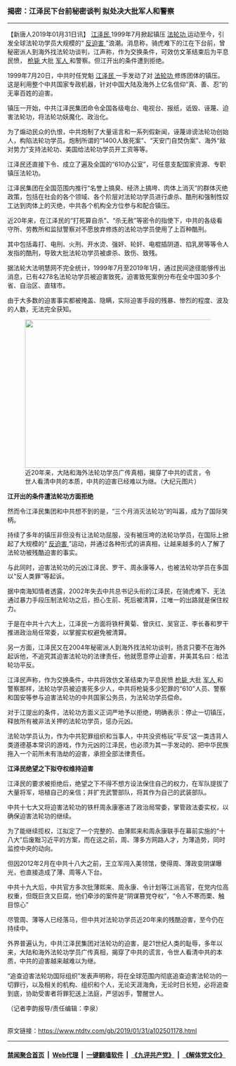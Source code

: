 ### 揭密：江泽民下台前秘密谈判 拟处决大批军人和警察
------------------------

<div class="post_content">
 <p>
  【新唐人2019年01月31日讯】
  <a href="https://www.ntdtv.com/gb/江泽民.htm">
   江泽民
  </a>
  1999年7月掀起镇压
  <a href="https://www.ntdtv.com/gb/法轮功.htm">
   法轮功
  </a>
  运动至今，引发全球法轮功学员大规模的“
  <a href="https://www.ntdtv.com/gb/反迫害.htm">
   反迫害
  </a>
  ”浪潮。消息称，骑虎难下的江在下台前，曾秘密派人到海外找法轮功谈判，江声称，作为交换条件，可效仿文革结束后为平息民愤，
  <a href="https://www.ntdtv.com/gb/枪毙.htm">
   枪毙
  </a>
  大批
  <a href="https://www.ntdtv.com/gb/军人.htm">
   军人
  </a>
  和警察。但江开出的条件遭到拒绝。
 </p>
 <p>
  1999年7月20日，中共时任党魁
  <a href="https://www.ntdtv.com/gb/江泽民.htm">
   江泽民
  </a>
  一手发动了对
  <a href="https://www.ntdtv.com/gb/法轮功.htm">
   法轮功
  </a>
  修炼团体的镇压。这是利用整个中共国家专政机器，针对中国大陆及海外上亿名信仰“真、善、忍”的无辜百姓的迫害。
 </p>
 <p>
  镇压一开始，中共江泽民集团命令全国各级电台、电视台、报纸，诋毁、诬蔑、迫害法轮功，将法轮功妖魔化、政治化。
 </p>
 <p>
  为了煽动民众的仇恨，中共炮制了大量谣言和一系列假新闻，诬蔑诽谤法轮功创始人，构陷法轮功学员。炮制所谓的“1400人致死案”、“天安门自焚伪案”、海外“敌对势力”支持法轮功、美国给法轮功学员开工资等等。
 </p>
 <p>
  江泽民还直接下令、成立了遍及全国的“610办公室”，可任意支配国家资源、专职镇压法轮功。
 </p>
 <p>
  江泽民集团在全国范围内推行“名誉上搞臭、经济上搞垮、肉体上消灭”的群体灭绝政策，包括在社会的各个领域、各个阶层对法轮功学员进行虐杀、酷刑和强制性奴工达到肉体上的灭绝，中共各个机构全方位参与和配合镇压。
 </p>
 <p>
  近20年来，在江泽民的“打死算自杀”、“杀无赦”等密令的指使下，中共的各级看守所、劳教所和监狱警察对不愿放弃修炼的法轮功学员使用了上百种酷刑。
 </p>
 <p>
  其中包括毒打、电刑、火刑、开水烫、强奸、轮奸、电棍插阴道、掐乳房等等令人发指的酷刑，导致大批法轮功学员被虐杀、致伤、致残。
 </p>
 <p>
  据法轮大法明慧网不完全统计，1999年7月至2019年1月，通过民间途径能够传出消息，已有4278名法轮功学员被迫害致死，迫害致死案例分布在全中国30多个省、自治区、直辖市。
 </p>
 <p>
  由于大多数的迫害事实都被掩盖、隐瞒，实际迫害手段的残暴、惨烈的程度、波及的人数，无法完全获知。
 </p>
 <figure class="wp-caption alignnone" id="attachment_102501335" style="max-width: 600px">
  <a href="https://www.ntdtv.com/assets/uploads/2019/01/2cb193bb621916be999cffe149d6f139-800x450-1.jpg">
   <img alt="" class="size-medium wp-image-102501335" height="338" src="https://www.ntdtv.com/assets/uploads/2019/01/2cb193bb621916be999cffe149d6f139-800x450-1-600x338.jpg" width="600"/>
  </a>
  <figcaption class="wp-caption-text">
   近20年来，大陆和海外法轮功学员广传真相，揭穿了中共的谎言，令世人看清中共的本质，中共的迫害已经难以为继。（大纪元图片）
  </figcaption>
 </figure>
 <p>
  <strong>
   江开出的条件遭法轮功方面拒绝
  </strong>
 </p>
 <p>
  然而令江泽民集团和中共想不到的是，“三个月消灭法轮功”的叫嚣，成为了国际笑柄。
 </p>
 <p>
  持续了多年的镇压非但没有让法轮功屈服，没有被压垮的法轮功学员，在国际上掀起了大规模的“
  <a href="https://www.ntdtv.com/gb/反迫害.htm">
   反迫害
  </a>
  ”运动，并通过各种形式的讲真相，让越来越多的人了解了法轮功被残酷迫害的事实。
 </p>
 <p>
  与此同时，迫害法轮功的元凶江泽民、罗干、周永康等人，也被法轮功学员在多国以“反人类罪”等起诉。
 </p>
 <p>
  据中南海知情者透露，2002年失去中共总书记头衔的江泽民，在骑虎难下、无法通过暴力手段压制法轮功之后，担心生前、死后被清算，江唯一的出路就是保住权力。
 </p>
 <p>
  于是在中共十六大上，江泽民一方面将铁杆黄菊、曾庆红、吴官正、李长春和罗干推进政治局任常委，以掌握实权避免被清算。
 </p>
 <p>
  另一方面，江泽民又在2004年秘密派人到海外找法轮功谈判，扬言只要不在海外起诉他，不追究其迫害法轮功的法律责任，他就愿意停止迫害，并美其名曰：给法轮功平反。
 </p>
 <p>
  江泽民声称，作为交换条件，中共将效仿文革结束为平息民愤
  <a href="https://www.ntdtv.com/gb/枪毙.htm">
   枪毙
  </a>
  大批
  <a href="https://www.ntdtv.com/gb/军人.htm">
   军人
  </a>
  和警察那样，法轮功学员被迫害死多少人，中共将枪毙多少犯罪的“610”人员、警察和国安等参与迫害法轮功的中共国家公务员，为法轮功学员偿命。
 </p>
 <p>
  对于江提出的条件，法轮功方面义正词严地予以拒绝，明确表示：停止一切镇压，释放所有被非法关押的法轮功学员，惩办元凶。
 </p>
 <p>
  法轮功学员认为，作为中共犯罪组织和当事人，中共没资格玩“平反”这一类违背人类道德基本常识的游戏，作为元凶的江泽民，也必须为其一手发动的、把中华民族拖入一个前所未有浩劫的迫害，承担全部法律责任。
 </p>
 <p>
  <strong>
   江泽民绝望之下拟夺权维持迫害
  </strong>
 </p>
 <p>
  江泽民的要求被拒绝后，绝望之下不得不想方设法保住自己的权力，在军队提拔了大量将军，培植自己的亲信；并扩充武警部队，将其作为自己的武装部队。
 </p>
 <p>
  中共十七大又将迫害法轮功的铁杆周永康塞进了政治局常委，掌管政法委实权，以确保迫害法轮功的继续。
 </p>
 <p>
  为了能继续揽权，江拟定了一个完整的、由薄熙来和周永康联手在幕前实施的“十八大”后废黜习近平的方案，而在这之前，周、薄多方网路人才，为薄造势，同时监控中央的动向。
 </p>
 <p>
  但因2012年2月在中共十八大之前，王立军闯入美领馆，使得周、薄政变阴谋曝光，也直接造成了薄、周等人下台。
 </p>
 <p>
  中共十九大后，中共官方多次批薄熙来、周永康、令计划等江派高官，在党内位高权重，但既巨贪又巨腐，他们牵涉的案件是“阴谋篡党夺权”，“令人不寒而栗、触目惊心”
 </p>
 <p>
  尽管周、薄等人已经落马，但中共对法轮功学员近20年来的残酷迫害，至今仍在持续中。
 </p>
 <p>
  外界普遍认为，中共江泽民集团对法轮功的迫害，是21世纪人类的耻辱，多年以来，大陆和海外法轮功学员广传真相，揭穿了中共的谎言，令世人看清中共的本质，中共的迫害越来越难以为继。
 </p>
 <p>
  “追查迫害法轮功国际组织”发表声明称，将在全球范围内彻底追查迫害法轮功的一切罪行，以及相关的机构、组织和个人，无论天涯海角，无论时日长短，必将追查到底，协助受害者将罪犯送上法庭，严惩凶手，警醒世人。
 </p>
 <p>
  （记者李韵报导/责任编辑：李泉）
 </p>
 <div class="single_ad">
 </div>
</div>

<br/>原文链接：https://www.ntdtv.com/gb/2019/01/31/a102501178.html


------------------------
#### [禁闻聚合首页](https://github.com/gfw-breaker/banned-news/blob/master/README.md) &nbsp;|&nbsp; [Web代理](https://github.com/gfw-breaker/open-proxy/blob/master/README.md) &nbsp;|&nbsp; [一键翻墙软件](https://github.com/gfw-breaker/nogfw/blob/master/README.md) &nbsp;|&nbsp; [《九评共产党》](https://github.com/gfw-breaker/9ping.md/blob/master/README.md#九评之一评共产党是什么) &nbsp;|&nbsp; [《解体党文化》](https://github.com/gfw-breaker/jtdwh.md/blob/master/README.md#绪论)